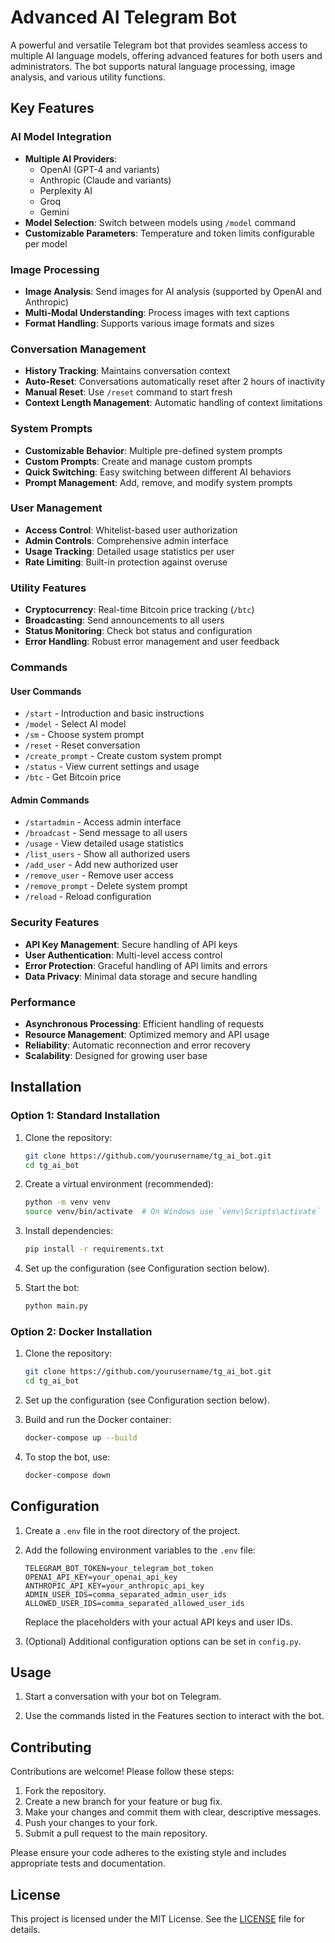 # Advanced AI Telegram Bot

A powerful and versatile Telegram bot that provides seamless access to multiple AI language models, offering advanced features for both users and administrators. The bot supports natural language processing, image analysis, and various utility functions.

## Key Features

### AI Model Integration
- **Multiple AI Providers**:
  - OpenAI (GPT-4 and variants)
  - Anthropic (Claude and variants)
  - Perplexity AI
  - Groq
  - Gemini
- **Model Selection**: Switch between models using `/model` command
- **Customizable Parameters**: Temperature and token limits configurable per model

### Image Processing
- **Image Analysis**: Send images for AI analysis (supported by OpenAI and Anthropic)
- **Multi-Modal Understanding**: Process images with text captions
- **Format Handling**: Supports various image formats and sizes

### Conversation Management
- **History Tracking**: Maintains conversation context
- **Auto-Reset**: Conversations automatically reset after 2 hours of inactivity
- **Manual Reset**: Use `/reset` command to start fresh
- **Context Length Management**: Automatic handling of context limitations

### System Prompts
- **Customizable Behavior**: Multiple pre-defined system prompts
- **Custom Prompts**: Create and manage custom prompts
- **Quick Switching**: Easy switching between different AI behaviors
- **Prompt Management**: Add, remove, and modify system prompts

### User Management
- **Access Control**: Whitelist-based user authorization
- **Admin Controls**: Comprehensive admin interface
- **Usage Tracking**: Detailed usage statistics per user
- **Rate Limiting**: Built-in protection against overuse

### Utility Features
- **Cryptocurrency**: Real-time Bitcoin price tracking (`/btc`)
- **Broadcasting**: Send announcements to all users
- **Status Monitoring**: Check bot status and configuration
- **Error Handling**: Robust error management and user feedback

### Commands

#### User Commands
- `/start` - Introduction and basic instructions
- `/model` - Select AI model
- `/sm` - Choose system prompt
- `/reset` - Reset conversation
- `/create_prompt` - Create custom system prompt
- `/status` - View current settings and usage
- `/btc` - Get Bitcoin price

#### Admin Commands
- `/startadmin` - Access admin interface
- `/broadcast` - Send message to all users
- `/usage` - View detailed usage statistics
- `/list_users` - Show all authorized users
- `/add_user` - Add new authorized user
- `/remove_user` - Remove user access
- `/remove_prompt` - Delete system prompt
- `/reload` - Reload configuration

### Security Features
- **API Key Management**: Secure handling of API keys
- **User Authentication**: Multi-level access control
- **Error Protection**: Graceful handling of API limits and errors
- **Data Privacy**: Minimal data storage and secure handling

### Performance
- **Asynchronous Processing**: Efficient handling of requests
- **Resource Management**: Optimized memory and API usage
- **Reliability**: Automatic reconnection and error recovery
- **Scalability**: Designed for growing user base

## Installation

### Option 1: Standard Installation

1. Clone the repository:
   ```bash
   git clone https://github.com/yourusername/tg_ai_bot.git
   cd tg_ai_bot
   ```

2. Create a virtual environment (recommended):
   ```bash
   python -m venv venv
   source venv/bin/activate  # On Windows use `venv\Scripts\activate`
   ```

3. Install dependencies:
   ```bash
   pip install -r requirements.txt
   ```

4. Set up the configuration (see Configuration section below).

5. Start the bot:
   ```bash
   python main.py
   ```

### Option 2: Docker Installation

1. Clone the repository:
   ```bash
   git clone https://github.com/yourusername/tg_ai_bot.git
   cd tg_ai_bot
   ```

2. Set up the configuration (see Configuration section below).

3. Build and run the Docker container:
   ```bash
   docker-compose up --build
   ```

4. To stop the bot, use:
   ```bash
   docker-compose down
   ```

## Configuration

1. Create a `.env` file in the root directory of the project.

2. Add the following environment variables to the `.env` file:
   ```env
   TELEGRAM_BOT_TOKEN=your_telegram_bot_token
   OPENAI_API_KEY=your_openai_api_key
   ANTHROPIC_API_KEY=your_anthropic_api_key
   ADMIN_USER_IDS=comma_separated_admin_user_ids
   ALLOWED_USER_IDS=comma_separated_allowed_user_ids
   ```

   Replace the placeholders with your actual API keys and user IDs.

3. (Optional) Additional configuration options can be set in `config.py`.

## Usage

1. Start a conversation with your bot on Telegram.

2. Use the commands listed in the Features section to interact with the bot.

## Contributing

Contributions are welcome! Please follow these steps:

1. Fork the repository.
2. Create a new branch for your feature or bug fix.
3. Make your changes and commit them with clear, descriptive messages.
4. Push your changes to your fork.
5. Submit a pull request to the main repository.

Please ensure your code adheres to the existing style and includes appropriate tests and documentation.

## License

This project is licensed under the MIT License. See the [LICENSE](LICENSE) file for details.

